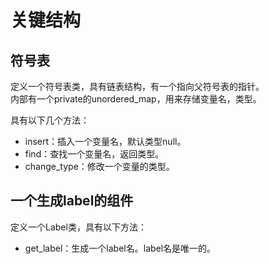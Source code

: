 # 关键结构

## 符号表

定义一个符号表类，具有链表结构，有一个指向父符号表的指针。  
内部有一个private的unordered_map，用来存储变量名，类型。  

具有以下几个方法：  

- insert：插入一个变量名，默认类型null。  
- find：查找一个变量名，返回类型。  
- change_type：修改一个变量的类型。  

## 一个生成label的组件

定义一个Label类，具有以下方法：  

- get_label：生成一个label名。label名是唯一的。

